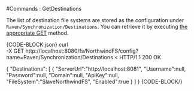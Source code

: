 #Commands : GetDestinations

The list of destination file systems are stored as the configuration under `Raven/Synchronization/Destinations`. You can retrieve it by executing [the appropriate GET](../../configurations/get-key) method.

{CODE-BLOCK:json}
curl \
	-X GET http://localhost:8080/fs/NorthwindFS/config?name=Raven/Synchronization/Destinations
< HTTP/1.1 200 OK

{
    "Destinations":
    [
        {
            "ServerUrl":"http://localhost:8081",
            "Username":null,
            "Password":null,
            "Domain":null,
            "ApiKey":null,
            "FileSystem":"SlaveNorthwindFS",
            "Enabled":true
        }
    ]
}
{CODE-BLOCK/}

